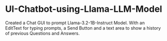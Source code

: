 # UI-Chatbot-using-Llama-LLM-Model
Created a Chat GUI to prompt Llama-3.2-1B-Instruct Model.
With an EditText for typing prompts, a Send Button and a text area to show a history of previous Questions and Answers.
